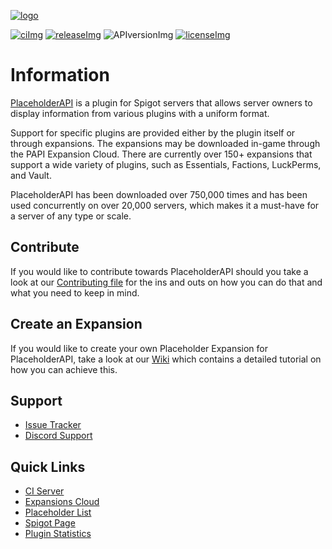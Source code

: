 [issues]: https://github.com/PlaceholderAPI/PlaceholderAPI/issues
[licenseImg]: https://img.shields.io/github/license/PlaceholderAPI/PlaceholderAPI.svg
[license]: https://github.com/PlaceholderAPI/PlaceholderAPI/blob/master/LICENSE

[releaseImg]: https://img.shields.io/github/release/PlaceholderAPI/PlaceholderAPI.svg?label=github%20release
[release]: https://github.com/PlaceholderAPI/PlaceholderAPI/releases/latest

[discord]: https://helpch.at/discord
[spigot]: https://www.spigotmc.org/resources/6245/
[Expansions cloud]: https://api.extendedclip.com/home
[placeholder list]: https://helpch.at/placeholders
[statistics]: https://bstats.org/plugin/bukkit/PlaceholderAPI

[ci]: http://ci.extendedclip.com/job/PlaceholderAPI/
[ciImg]: http://ci.extendedclip.com/buildStatus/icon?job=PlaceholderAPI

[APIversionImg]: https://img.shields.io/nexus/placeholderapi/me.clip/placeholderapi?server=https%3A%2F%2Frepo.extendedclip.com&label=API%20Version
[logo]: https://raw.githubusercontent.com/PlaceholderAPI/PlaceholderAPI/master/wiki/img/papi-logo.png

[contributing]: https://github.com/PlaceholderAPI/PlaceholderAPI/blob/master/.github/CONTRIBUTING.md
[placeholderexpansion]: https://github.com/PlaceholderAPI/PlaceholderAPI/wiki/PlaceholderExpansion
<!-- The stuff above isn't visible in the readme -->

[![logo]][spigot]

[![ciImg]][ci] [![releaseImg]][release] ![APIversionImg] [![licenseImg]][license]

# Information 
[PlaceholderAPI][spigot] is a plugin for Spigot servers that allows server owners to display information from various plugins with a uniform format. 

Support for specific plugins are provided either by the plugin itself or through expansions. The expansions may be downloaded in-game through the PAPI Expansion Cloud. There are currently over 150+ expansions that support a wide variety of plugins, such as Essentials, Factions, LuckPerms, and Vault. 

PlaceholderAPI has been downloaded over 750,000 times and has been used concurrently on over 20,000 servers, which makes it a must-have for a server of any type or scale.

## Contribute
If you would like to contribute towards PlaceholderAPI should you take a look at our [Contributing file][contributing] for the ins and outs on how you can do that and what you need to keep in mind.

## Create an Expansion
If you would like to create your own Placeholder Expansion for PlaceholderAPI, take a look at our [Wiki][placeholderexpansion] which contains a detailed tutorial on how you can achieve this.

## Support
- [Issue Tracker][issues]
- [Discord Support][discord]

## Quick Links
- [CI Server][ci]
- [Expansions Cloud]
- [Placeholder List]
- [Spigot Page][spigot]
- [Plugin Statistics][statistics]
